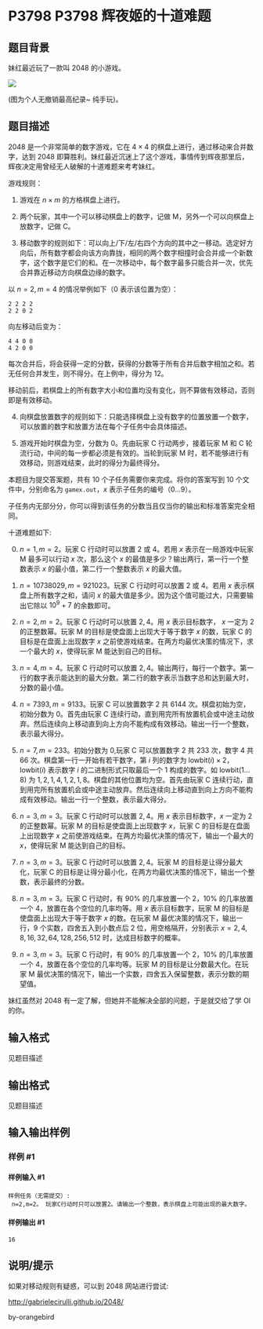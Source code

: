 # P3798 P3798 辉夜姬的十道难题

## 题目背景

妹红最近玩了一款叫 $2048$ 的小游戏。

![](https://cdn.luogu.com.cn/upload/pic/5857.png)

(图为个人无撤销最高纪录~ 纯手玩)。

## 题目描述

$2048$ 是一个非常简单的数字游戏，它在 $4\times 4$ 的棋盘上进行，通过移动来合并数字，达到 $2048$ 即算胜利。妹红最近沉迷上了这个游戏，事情传到辉夜那里后，辉夜决定用曾经无人破解的十道难题来考考妹红。

游戏规则：

1. 游戏在 $n\times m$ 的方格棋盘上进行。

2. 两个玩家，其中一个可以移动棋盘上的数字，记做 M，另外一个可以向棋盘上放数字，记做 C。

3. 移动数字的规则如下：可以向上/下/左/右四个方向的其中之一移动。选定好方向后，所有数字都会向该方向靠拢，相同的两个数字相撞时会合并成一个新数字，这个数字是它们的和。在一次移动中，每个数字最多只能合并一次，优先合并靠近移动方向棋盘边缘的数字。

以 $n=2,m=4$ 的情况举例如下（$0$ 表示该位置为空）：

```
2 2 2 2
2 2 0 2
```

向左移动后变为：

```
4 4 0 0
4 2 0 0
```

每次合并后，将会获得一定的分数，获得的分数等于所有合并后数字相加之和。若无任何合并发生，则不得分。在上例中，得分为 $12$。

移动前后，若棋盘上的所有数字大小和位置均没有变化，则不算做有效移动，否则即是有效移动。

4. 向棋盘放置数字的规则如下：只能选择棋盘上没有数字的位置放置一个数字，可以放置的数字和放置方法在每个子任务中会具体描述。

5. 游戏开始时棋盘为空，分数为 $0$。先由玩家 C 行动两步，接着玩家 M 和 C 轮流行动，中间的每一步都必须是有效的。当轮到玩家 M 时，若不能够进行有效移动，则游戏结束，此时的得分为最终得分。

本题目为提交答案题，共有 $10$ 个子任务需要你来完成。将你的答案写到 $10$ 个文件中，分别命名为 ```gamex.out```，$x$ 表示子任务的编号（$0\ldots 9$）。

子任务内无部分分，你可以得到该任务的分数当且仅当你的输出和标准答案完全相同。

十道难题如下:

0. $n=1,m=2$。玩家 C 行动时可以放置 $2$ 或 $4$。若用 $x$ 表示在一局游戏中玩家 M 最多可以行动 $x$ 次，那么这个 $x$ 的最值是多少？输出两行，第一行一个整数表示 $x$ 的最小值，第二行一个整数表示 $x$ 的最大值。

1. $n=10738029,m=921023$。玩家 C 行动时可以放置 $2$ 或 $4$。若用 $x$ 表示棋盘上所有数字之和，请问 $x$ 的最大值是多少。因为这个值可能过大，只需要输出它除以 $10^9+7$ 的余数即可。

2. $n=2,m=2$。玩家 C 行动时可以放置 $2,4$。用 $x$ 表示目标数字， $x$ 一定为 $2$ 的正整数幂。玩家 M 的目标是使盘面上出现大于等于数字 $x$ 的数，玩家 C 的目标是在盘面上出现数字 $x$ 之前使游戏结束。在两方均最优决策的情况下，求一个最大的 $x$，使得玩家 M 能达到自己的目标。

3. $n=4,m=4$。玩家 C 行动时可以放置 $2,4$。输出两行，每行一个数字。第一行的数字表示能达到的最大分数。第二行的数字表示当数字总和达到最大时，分数的最小值。

4. $n=7393,m=9133$。玩家 C 可以放置数字 $2$ 共 $6144$ 次。棋盘初始为空，初始分数为 $0$。首先由玩家 C 连续行动，直到用完所有放置机会或中途主动放弃。然后连续向上移动直到向上方向不能构成有效移动。输出一行一个整数，表示最大得分。

5. $n=7,m=233$。初始分数为 $0$,玩家 C 可以放置数字 $2$ 共 $233$ 次，数字 $4$ 共 $66$ 次。棋盘第一行一开始有若干数字，第 $i$ 列的数字为 $\text{lowbit}(i)\times 2$，$\text{lowbit}(i)$ 表示数字 $i$ 的二进制形式只取最后一个 $1$ 构成的数字。如 $\text{lowbit}(1\ldots 8)$ 为 $1,2,1,4,1,2,1,8$。棋盘的其他位置均为空。首先由玩家 C 连续行动，直到用完所有放置机会或中途主动放弃。然后连续向上移动直到向上方向不能构成有效移动。输出一行一个整数，表示最大得分。

6. $n=3,m=3$。玩家 C 行动时可以放置 $2,4$。用 $x$ 表示目标数字，$x$ 一定为 $2$ 的正整数幂。玩家 M 的目标是使盘面上出现数字 $x$，玩家 C 的目标是在盘面上出现数字 $x$ 之前使游戏结束。在两方均最优决策的情况下，输出一个最大的 $x$，使得玩家 M 能达到自己的目标。

7. $n=3,m=3$。玩家 C 行动时可以放置 $2,4$。玩家 M 的目标是让得分最大化，玩家 C 的目标是让得分最小化，在两方均最优决策的情况下，输出一个整数，表示最终的分数。

8. $n=3,m=3$。玩家 C 行动时，有 $90\%$ 的几率放置一个 $2$，$10\%$ 的几率放置一个 $4$，放置在各个空位的几率均等。用 $x$ 表示目标数字，玩家 M 的目标是使盘面上出现大于等于数字 $x$ 的数。在玩家 M 最优决策的情况下，输出一行，$9$ 个实数，四舍五入到小数点后 $2$ 位，用空格隔开，分别表示 $x=2,4,8,16,32,64,128,256,512$ 时，达成目标数字的概率。

9. $n=3,m=3$。玩家 C 行动时，有 $90\%$ 的几率放置一个 $2$，$10\%$ 的几率放置一个 $4$，放置在各个空位的几率均等。玩家 M 的目标是让分数最大化。在玩家 M 最优决策的情况下，输出一个实数，四舍五入保留整数，表示分数的期望值。

妹红虽然对 $2048$ 有一定了解，但她并不能解决全部的问题，于是就交给了学 OI 的你。

## 输入格式

见题目描述


## 输出格式

见题目描述


## 输入输出样例

### 样例 #1

#### 样例输入 #1

```
样例任务（无需提交）:
 n=2,m=2。 玩家C行动时只可以放置2。请输出一个整数，表示棋盘上可能出现的最大数字。
```

#### 样例输出 #1

```
16
```

## 说明/提示

如果对移动规则有疑惑，可以到 $2048$ 网站进行尝试:

http://gabrielecirulli.github.io/2048/

by-orangebird

